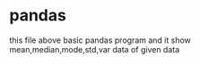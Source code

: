 # pandas
this file above basic pandas program and it show mean,median,mode,std,var data of given data
